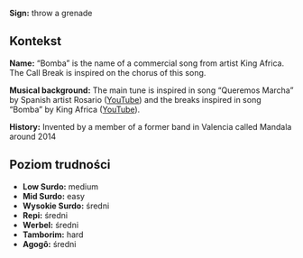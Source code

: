 **Sign:** throw a grenade

## Kontekst

**Name:** “Bomba” is the name of a commercial song from artist King Africa. The
Call Break is inspired on the chorus of this song.

**Musical background:** The main tune is inspired in song “Queremos Marcha” by
Spanish artist Rosario ([YouTube](https://www.youtube.com/watch?v=aC6XTOwNBO8))
and the breaks inspired in song “Bomba” by King Africa
([YouTube](https://www.youtube.com/watch?v=QlPS16NeBO0)).

**History:** Invented by a member of a former band in Valencia called Mandala
around 2014

## Poziom trudności

* **Low Surdo:** medium
* **Mid Surdo:** easy
* **Wysokie Surdo:** średni
* **Repi:** średni
* **Werbel:** średni
* **Tamborim:** hard
* **Agogô:** średni
